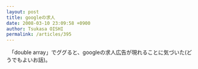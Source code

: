 ```yaml
---
layout: post
title: googleの求人
date: 2008-03-10 23:09:58 +0900
author: Tsukasa OISHI
permalink: /articles/395
---
```


　「double array」でググると、googleの求人広告が現れることに気づいた(どうでもよいお話)。

